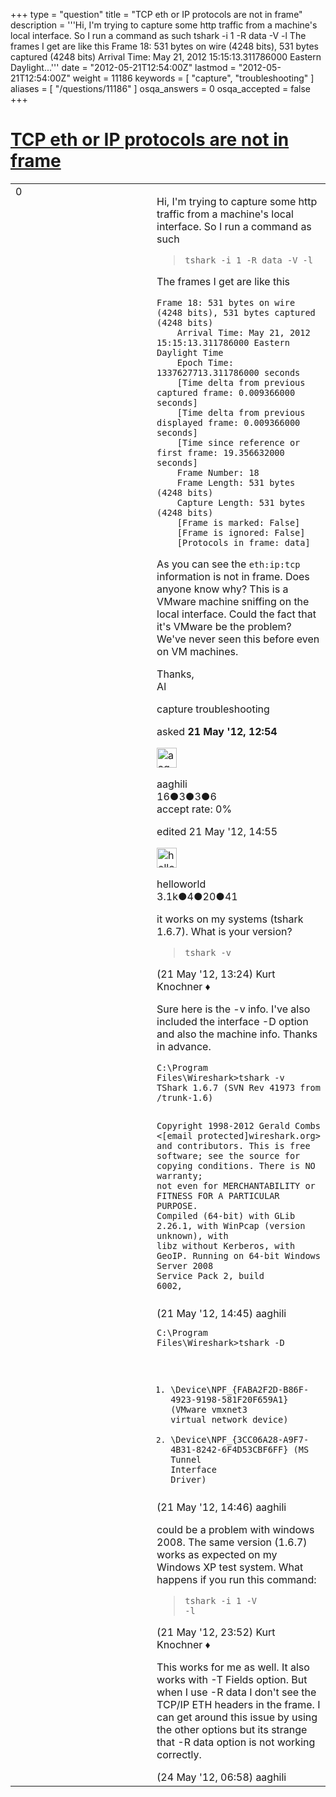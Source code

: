 +++
type = "question"
title = "TCP eth or IP protocols are not in frame"
description = '''Hi,  I&#x27;m trying to capture some http traffic from a machine&#x27;s local interface. So I run a command as such  tshark -i 1 -R data -V -l  The frames I get are like this Frame 18: 531 bytes on wire (4248 bits), 531 bytes captured (4248 bits)  Arrival Time: May 21, 2012 15:15:13.311786000 Eastern Daylight...'''
date = "2012-05-21T12:54:00Z"
lastmod = "2012-05-21T12:54:00Z"
weight = 11186
keywords = [ "capture", "troubleshooting" ]
aliases = [ "/questions/11186" ]
osqa_answers = 0
osqa_accepted = false
+++

<div class="headNormal">

# [TCP eth or IP protocols are not in frame](/questions/11186/tcp-eth-or-ip-protocols-are-not-in-frame)

</div>

<div id="main-body">

<div id="askform">

<table id="question-table" style="width:100%;"><colgroup><col style="width: 50%" /><col style="width: 50%" /></colgroup><tbody><tr class="odd"><td style="width: 30px; vertical-align: top"><div class="vote-buttons"><div id="post-11186-score" class="post-score" title="current number of votes">0</div><div id="favorite-count" class="favorite-count"></div></div></td><td><div id="item-right"><div class="question-body"><p>Hi, I'm trying to capture some http traffic from a machine's local interface. So I run a command as such</p><blockquote><p><code>tshark -i 1 -R data -V -l</code></p></blockquote><p>The frames I get are like this</p><pre><code>Frame 18: 531 bytes on wire (4248 bits), 531 bytes captured (4248 bits)
    Arrival Time: May 21, 2012 15:15:13.311786000 Eastern Daylight Time
    Epoch Time: 1337627713.311786000 seconds
    [Time delta from previous captured frame: 0.009366000 seconds]
    [Time delta from previous displayed frame: 0.009366000 seconds]
    [Time since reference or first frame: 19.356632000 seconds]
    Frame Number: 18
    Frame Length: 531 bytes (4248 bits)
    Capture Length: 531 bytes (4248 bits)
    [Frame is marked: False]
    [Frame is ignored: False]
    [Protocols in frame: data]</code></pre><p>As you can see the <code>eth:ip:tcp</code> information is not in frame. Does anyone know why? This is a VMware machine sniffing on the local interface. Could the fact that it's VMware be the problem? We've never seen this before even on VM machines.</p><p>Thanks,<br />
Al</p></div><div id="question-tags" class="tags-container tags">capture troubleshooting</div><div id="question-controls" class="post-controls"></div><div class="post-update-info-container"><div class="post-update-info post-update-info-user"><p>asked <strong>21 May '12, 12:54</strong></p><img src="https://secure.gravatar.com/avatar/c6ad098816c0b0afd0415f75e76ef68d?s=32&amp;d=identicon&amp;r=g" class="gravatar" width="32" height="32" alt="aaghili&#39;s gravatar image" /><p>aaghili<br />
<span class="score" title="16 reputation points">16</span><span title="3 badges"><span class="badge1">●</span><span class="badgecount">3</span></span><span title="3 badges"><span class="silver">●</span><span class="badgecount">3</span></span><span title="6 badges"><span class="bronze">●</span><span class="badgecount">6</span></span><br />
<span class="accept_rate" title="Rate of the user&#39;s accepted answers">accept rate:</span> <span title="aaghili has no accepted answers">0%</span> </br></p></div><div class="post-update-info post-update-info-edited"><p>edited 21 May '12, 14:55</p><img src="https://secure.gravatar.com/avatar/362ba1008ad9a075d1556d33e97dfed6?s=32&amp;d=identicon&amp;r=g" class="gravatar" width="32" height="32" alt="helloworld&#39;s gravatar image" /><p>helloworld<br />
<span class="score" title="3149 reputation points"><span>3.1k</span></span><span title="4 badges"><span class="badge1">●</span><span class="badgecount">4</span></span><span title="20 badges"><span class="silver">●</span><span class="badgecount">20</span></span><span title="41 badges"><span class="bronze">●</span><span class="badgecount">41</span></span></p></div></div><div id="comments-container-11186" class="comments-container"><span id="11188"></span><div id="comment-11188" class="comment"><div id="post-11188-score" class="comment-score"></div><div class="comment-text"><p>it works on my systems (tshark 1.6.7). What is your version?</p><blockquote><p><code>tshark -v</code></p></blockquote></div><div id="comment-11188-info" class="comment-info"><span class="comment-age">(21 May '12, 13:24)</span> Kurt Knochner ♦</div></div><span id="11191"></span><div id="comment-11191" class="comment"><div id="post-11191-score" class="comment-score"></div><div class="comment-text"><p>Sure here is the -v info. I've also included the interface -D option and also the machine info. Thanks in advance.</p><pre><code>C:\Program Files\Wireshark&gt;tshark -v
TShark 1.6.7 (SVN Rev 41973 from /trunk-1.6)

Copyright 1998-2012 Gerald Combs &lt;[email protected]wireshark.org&gt; and contributors.
This is free software; see the source for copying conditions. There is NO
warranty; not even for MERCHANTABILITY or FITNESS FOR A PARTICULAR PURPOSE.
Compiled (64-bit) with GLib 2.26.1, with WinPcap (version unknown), with libz
without Kerberos, with GeoIP.
Running on 64-bit Windows Server 2008 Service Pack 2, build 6002,</code></pre></div><div id="comment-11191-info" class="comment-info"><span class="comment-age">(21 May '12, 14:45)</span> aaghili</div></div><span id="11192"></span><div id="comment-11192" class="comment"><div id="post-11192-score" class="comment-score"></div><div class="comment-text"><pre><code>C:\Program Files\Wireshark&gt;tshark -D
1. \Device\NPF_{FABA2F2D-B86F-4923-9198-581F20F659A1} (VMware vmxnet3 virtual network device)
2. \Device\NPF_{3CC06A28-A9F7-4B31-8242-6F4D53CBF6FF} (MS Tunnel Interface Driver)</code></pre></div><div id="comment-11192-info" class="comment-info"><span class="comment-age">(21 May '12, 14:46)</span> aaghili</div></div><span id="11199"></span><div id="comment-11199" class="comment"><div id="post-11199-score" class="comment-score"></div><div class="comment-text"><p>could be a problem with windows 2008. The same version (1.6.7) works as expected on my Windows XP test system. What happens if you run this command:</p><blockquote><p><code>tshark -i 1 -V -l</code></p></blockquote></div><div id="comment-11199-info" class="comment-info"><span class="comment-age">(21 May '12, 23:52)</span> Kurt Knochner ♦</div></div><span id="11311"></span><div id="comment-11311" class="comment"><div id="post-11311-score" class="comment-score"></div><div class="comment-text"><p>This works for me as well. It also works with -T Fields option. But when I use -R data I don't see the TCP/IP ETH headers in the frame. I can get around this issue by using the other options but its strange that -R data option is not working correctly.</p></div><div id="comment-11311-info" class="comment-info"><span class="comment-age">(24 May '12, 06:58)</span> aaghili</div></div></div><div id="comment-tools-11186" class="comment-tools"></div><div class="clear"></div><div id="comment-11186-form-container" class="comment-form-container"></div><div class="clear"></div></div></td></tr></tbody></table>

</div>

</div>

